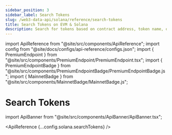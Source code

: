 ```yaml
---
sidebar_position: 3
sidebar_label: Search Tokens
slug: /web3-data-api/solana/reference/search-tokens
title: Search Tokens on EVM & Solana
description: Search for tokens based on contract address, token name, or token symbol - EVM & Solana
---
```


import ApiReference from "@site/src/components/ApiReference";
import config from "@site/docs/configs/api-reference/configs.json";
import { PremiumEndpoint } from "@site/src/components/PremiumEndpoint/PremiumEndpoint.tsx";
import { PremiumEndpointBadge } from "@site/src/components/PremiumEndpointBadge/PremiumEndpointBadge.js";
import { MainnetBadge } from "@site/src/components/MainnetBadge/MainnetBadge.js";

# Search Tokens <MainnetBadge /> <PremiumEndpointBadge />

import ApiBanner from "@site/src/components/ApiBanner/ApiBanner.tsx";

<PremiumEndpoint customText="To use this API, you will need an API key associated with a Moralis account on the <strong>Business</strong> plan or a custom Enterprise plan.</p><p>For FAQs and more information about token search, please check out our <a href='/web3-data-api/evm/token-search'>Token Search API FAQ</a>." />

<ApiReference {...config.solana.searchTokens} />
